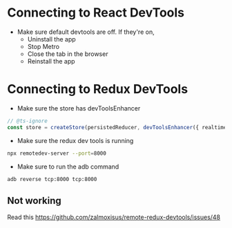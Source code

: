 # Connecting to React DevTools
- Make sure default devtools are off. If they're on, 
	- Uninstall the app
	- Stop Metro
	- Close the tab in the browser
	- Reinstall the app

# Connecting to Redux DevTools
- Make sure the store has devToolsEnhancer
```ts
// @ts-ignore
const store = createStore(persistedReducer, devToolsEnhancer({ realtime: true, port: 8000, suppressConnectErrors: false }))
```

- Make sure the redux dev tools is running
```bash
npx remotedev-server --port=8000
```

- Make sure to run the adb command
```bash
adb reverse tcp:8000 tcp:8000
```

## Not working
Read this
https://github.com/zalmoxisus/remote-redux-devtools/issues/48